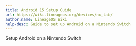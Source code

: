 ```yaml
---
title: Android 15 Setup Guide
url: https://wiki.lineageos.org/devices/nx_tab/
author.name: LineageOS Wiki
help-desc: Guide to set up Android on a Nintendo Switch
---
```


Setup Android on a Nintendo Switch
